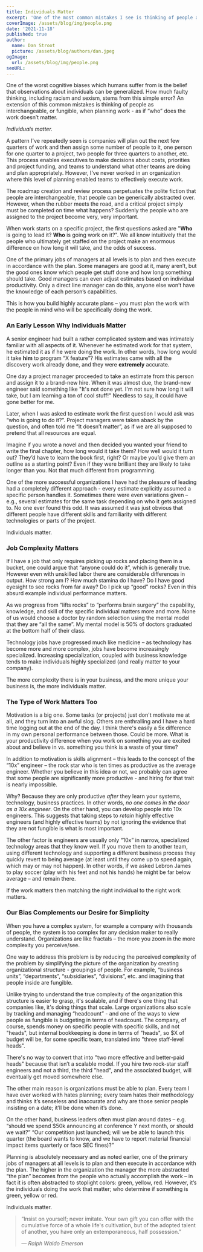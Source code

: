 ```yaml
---
title: Individuals Matter
excerpt: 'One of the most common mistakes I see is thinking of people as interchangeable, as if “who” doesn’t matter. Companies will plan out the next few quarters of work and then assign some number of people to it, one person for one quarter to a project, two people for three quarters to another, etc. The roadmap creation and review process perpetuates the polite fiction that people are interchangeable, that people can be generically abstracted over.'
coverImage: /assets/blog/img/people.png
date: '2021-11-18'
published: true
author:
  name: Dan Stroot
  picture: /assets/blog/authors/dan.jpeg
ogImage:
  url: /assets/blog/img/people.png
seoURL:
---
```


One of the worst cognitive biases which humans suffer from is the belief that observations about individuals can be generalized. How much faulty thinking, including racism and sexism, stems from this simple error? An extension of this common mistakes is thinking of people as interchangeable, or fungible, when planning work - as if “who” does the work doesn’t matter.

_Individuals matter._

A pattern I've repeatedly seen is companies will plan out the next few quarters of work and then assign some number of people to it, one person for one quarter to a project, two people for three quarters to another, etc. This process enables executives to make decisions about costs, priorities and project funding, and teams to understand what other teams are doing and plan appropriately. However, I've never worked in an organization where this level of planning enabled teams to effectively execute work.

The roadmap creation and review process perpetuates the polite fiction that people are interchangeable, that people can be generically abstracted over. However, when the rubber meets the road, and a critical project simply must be completed on time what happens? Suddenly the people who are assigned to the project become very, very important.

When work starts on a specific project, the first questions asked are "**Who** is going to lead it? **Who** is going work on it?". We all know intuitively that the people who ultimately get staffed on the project make an enormous difference on how long it will take, and the odds of success.

One of the primary jobs of managers at all levels is to plan and then execute in accordance with the plan. Some managers are good at it, many aren’t, but the good ones know which people get stuff done and how long something should take. Good managers can even adjust estimates based on individual productivity. Only a direct line manager can do this, anyone else won’t have the knowledge of each person’s capabilities.

This is how you build highly accurate plans – you must plan the work with the people in mind who will be specifically doing the work.

### An Early Lesson Why Individuals Matter

A senior engineer had built a rather complicated system and was intimately familiar with all aspects of it. Whenever he estimated work for that system, he estimated it as if he were doing the work. In other words, how long would it take **him** to program “X feature”? His estimates came with all the discovery work already done, and they were **extremely** accurate.

One day a project manager proceeded to take an estimate from this person and assign it to a brand-new hire. When it was almost due, the brand-new engineer said something like "It's not done yet. I'm not sure how long it will take, but I am learning a ton of cool stuff!" Needless to say, it could have gone better for me.

Later, when I was asked to estimate work the first question I would ask was “who is going to do it?”. Project managers were taken aback by the question, and often told me “It doesn’t matter”, as if we are all supposed to pretend that all resources are equal.

Imagine if you wrote a novel and then decided you wanted your friend to write the final chapter, how long would it take them? How well would it turn out? They’d have to learn the book first, right? Or maybe you’d give them an outline as a starting point? Even if they were brilliant they are likely to take longer than you. Not that much different from programming.

One of the more successful organizations I have had the pleasure of leading had a completely different approach - every estimate explicitly assumed a specific person handles it. Sometimes there were even variations given – e.g., several estimates for the same task depending on who it gets assigned to. No one ever found this odd. It was assumed it was just obvious that different people have different skills and familiarity with different technologies or parts of the project.

Individuals matter.

### Job Complexity Matters

If I have a job that only requires picking up rocks and placing them in a bucket, one could argue that “anyone could do it”, which is generally true. However even with unskilled labor there are considerable differences in output. How strong am I? How much stamina do I have? Do I have good eyesight to see rocks from far away? Do I pick up “good” rocks? Even in this absurd example individual performance matters.

As we progress from “lifts rocks” to “performs brain surgery” the capability, knowledge, and skill of the specific individual matters more and more. None of us would choose a doctor by random selection using the mental model that they are “all the same”. My mental model is 50% of doctors graduated at the bottom half of their class.

Technology jobs have progressed much like medicine – as technology has become more and more complex, jobs have become increasingly specialized. Increasing specialization, coupled with business knowledge tends to make individuals highly specialized (and really matter to your company).

The more complexity there is in your business, and the more unique your business is, the more individuals matter.

### The Type of Work Matters Too

Motivation is a big one. Some tasks (or projects) just don't motivate me at all, and they turn into an awful slog. Others are enthralling and I have a hard time logging out at the end of the day. I think there's easily a 5x difference in my own personal performance between those. Could be more.  What is your productivity difference when you work on something you are excited about and believe in vs. something you think is a waste of your time?

In addition to motivation is skills alignment – this leads to the concept of the “10x” engineer – the rock star who is ten times as productive as the average engineer. Whether you believe in this idea or not, we probably can agree that some people are significantly more productive - and hiring for that trait is nearly impossible.

Why? Because they are only productive _after_ they learn your systems, technology, business practices. In other words, _no one comes in the door as a 10x engineer_. On the other hand, you can develop people into 10x engineers. This suggests that taking steps to _retain_ highly effective engineers (and highly effective teams) by not ignoring the evidence that they are not fungible is what is most important.

The other factor is engineers are usually only “10x” in narrow, specialized technology areas that they know well. If you move them to another team, using different technology and supporting a different business process they quickly revert to being average (at least until they come up to speed again, which may or may not happen). In other words, if we asked Lebron James to play soccer (play with his feet and not his hands) he might be far below average – and remain there.

If the work matters then matching the right individual to the right work matters.

### Our Bias Complements our Desire for Simplicity

When you have a complex system, for example a company with thousands of people, the system is too complex for any decision maker to really understand. Organizations are like fractals – the more you zoom in the more complexity you perceive/see.

One way to address this problem is by reducing the perceived complexity of the problem by simplifying the picture of the organization by creating organizational structure - groupings of people. For example, “business units”, “departments”, “subsidiaries”, “divisions”, etc. and imagining that people inside are fungible.

Unlike trying to understand the true complexity of the organization this structure is easier to grasp, it's scalable, and if there's one thing that companies like, it's doing things that scale. Large organizations also scale by tracking and managing “headcount” - and one of the ways to view people as fungible is budgeting in terms of headcount. The company, of course, spends money on specific people with specific skills, and not "heads", but internal bookkeeping is done in terms of "heads", so $X of budget will be, for some specific team, translated into "three staff-level heads".

There's no way to convert that into "two more effective and better-paid heads" because that isn’t a scalable model. If you hire two rock-star staff engineers and not a third, the third "head", and the associated budget, will eventually get moved somewhere else.

The other main reason is organizations must be able to plan. Every team I have ever worked with hates planning; every team hates their methodology and thinks it’s senseless and inaccurate and why are those senior people insisting on a date; it’ll be done when it’s done.

On the other hand, business leaders often must plan around dates – e.g. “should we spend $50k announcing at conference Y next month, or should we wait?” “Our competition just launched; will we be able to launch this quarter (the board wants to know, and we have to report material financial impact items quarterly or face SEC fines)?”

Planning is absolutely necessary and as noted earlier, one of the primary jobs of managers at all levels is to plan and then execute in accordance with the plan. The higher in the organization the manager the more abstracted “the plan” becomes from the people who actually accomplish the work – in fact it is often abstracted to stoplight colors: green, yellow, red. However, it’s the individuals doing the work that matter; who determine if something is green, yellow or red.

Individuals matter.

> “Insist on yourself; never imitate. Your own gift you can offer with the cumulative force of a whole life's cultivation, but of the adopted talent of another, you have only an extemporaneous, half possession.”
>
> <cite>&mdash; Ralph Waldo Emerson</cite>
